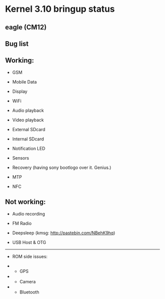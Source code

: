Kernel 3.10 bringup status
=======

eagle (CM12)
----------



Bug list
----------


Working:
--------

- GSM

- Mobile Data

- Display

- WiFi

- Audio playback

- Video playback

- External SDcard

- Internal SDcard

- Notification LED

- Sensors

- Recovery (having sony bootlogo over it. Genius.)

- MTP

- NFC


Not working:
-----------

- Audio recording

- FM Radio

- Deepsleep (kmsg: http://pastebin.com/NBehK9hq)

- USB Host & OTG


--------


- ROM side issues:

- - GPS

- - Camera

- - Bluetooth
